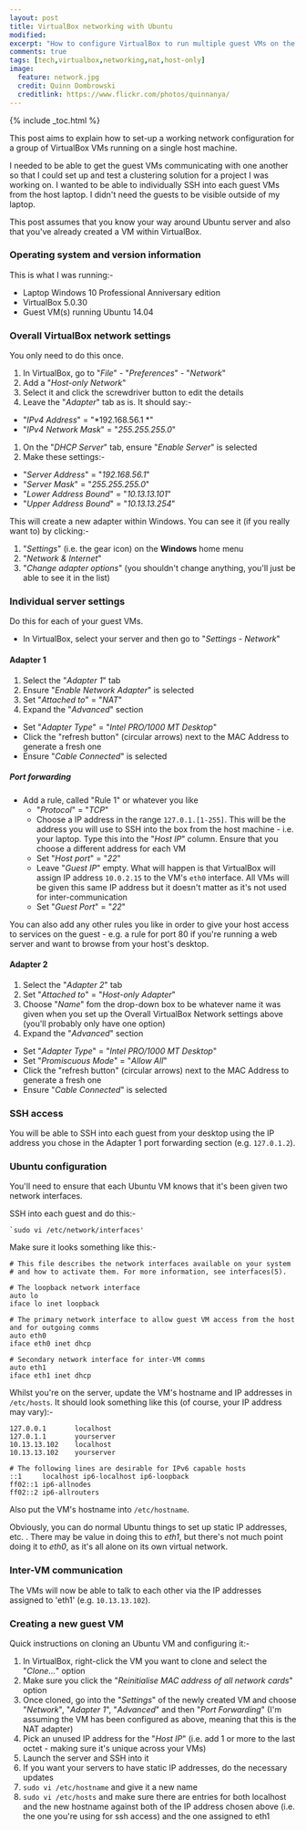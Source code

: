 ```yaml
---
layout: post
title: VirtualBox networking with Ubuntu
modified:
excerpt: "How to configure VirtualBox to run multiple guest VMs on the same network"
comments: true
tags: [tech,virtualbox,networking,nat,host-only]
image:
  feature: network.jpg
  credit: Quinn Dombrowski
  creditlink: https://www.flickr.com/photos/quinnanya/
---
```


{% include _toc.html %}

This post aims to explain how to set-up a working network configuration for a group of VirtualBox VMs running on a single host machine.

I needed to be able to get the guest VMs communicating with one another so that I could set up and test a clustering solution for a project I was working on.  I wanted to be able to individually SSH into each guest VMs from the host laptop.  I didn't need the guests to be visible outside of my laptop.

This post assumes that you know your way around Ubuntu server and also that you've already created a VM within VirtualBox.


### Operating system and version information

This is what I was running:-

- Laptop Windows 10 Professional Anniversary edition
- VirtualBox 5.0.30
- Guest VM(s) running Ubuntu 14.04



### Overall VirtualBox network settings

You only need to do this once.

1. In VirtualBox, go to "*File*" - "*Preferences*" - "*Network*"
1. Add a "*Host-only Network*"
1. Select it and click the screwdriver button to edit the details
1. Leave the "*Adapter*" tab as is.  It should say:-
  - "*IPv4 Address*" = "*192.168.56.1 *"
  - "*IPv4 Network Mask*" = "*255.255.255.0*"
1. On the "*DHCP Server*" tab, ensure "*Enable Server*" is selected
1. Make these settings:-
  - "*Server Address*" = "*192.168.56.1*"
  - "*Server Mask*" = "*255.255.255.0*"
  - "*Lower Address Bound*" = "*10.13.13.101*"
  - "*Upper Address Bound*" = "*10.13.13.254*"
  
This will create a new adapter within Windows.  You can see it (if you really want to) by clicking:-

1. "*Settings*" (i.e. the gear icon) on the **Windows** home menu
1. "*Network & Internet*"
1. "*Change adapter options*" (you shouldn't change anything, you'll just be able to see it in the list)


### Individual server settings  

Do this for each of your guest VMs.

- In VirtualBox, select your server and then go to "*Settings - Network*"

#### Adapter 1

1. Select the "*Adapter 1*" tab
1. Ensure "*Enable Network Adapter*" is selected
1. Set "*Attached to*" = "*NAT*"
1. Expand the "*Advanced*" section
  - Set "*Adapter Type*" = "*Intel PRO/1000 MT Desktop*"
  - Click the "refresh button" (circular arrows) next to the MAC Address to generate a fresh one
  - Ensure "*Cable Connected*" is selected

##### Port forwarding

- Add a rule, called "Rule 1" or whatever you like
  - "*Protocol*" = "*TCP*"
  - Choose a IP address in the range `127.0.1.[1-255]`.  This will be the address you will use to SSH into the box from the host machine - i.e. your laptop.  Type this into the "*Host IP*" column.  Ensure that you choose a different address for each VM
  - Set "*Host port*" = "*22*"
  - Leave "*Guest IP*" empty.  What will happen is that VirtualBox will assign IP address `10.0.2.15` to the VM's `eth0` interface.  All VMs will be given this same IP address but it doesn't matter as it's not used for inter-communication
  - Set "*Guest Port*" = "*22*"

You can also add any other rules you like in order to give your host access to services on the guest - e.g. a rule for port 80 if you're running a web server and want to browse from your host's desktop.


#### Adapter 2

1. Select the "*Adapter 2*" tab
1. Set "*Attached to*" = "*Host-only Adapter*"
1. Choose "*Name*" fom the drop-down box to be whatever name it was given when you set up the Overall VirtualBox Network settings above (you'll probably only have one option)
1. Expand the "*Advanced*" section
  - Set "*Adapter Type*" = "*Intel PRO/1000 MT Desktop*"
  - Set "*Promiscuous Mode*" = "*Allow All*"
  - Click the "refresh button" (circular arrows) next to the MAC Address to generate a fresh one
  - Ensure "*Cable Connected*" is selected


### SSH access

You will be able to SSH into each guest from your desktop using the IP address you chose in the Adapter 1 port forwarding section (e.g. `127.0.1.2`).


### Ubuntu configuration

You'll need to ensure that each Ubuntu VM knows that it's been given two network interfaces.

SSH into each guest and do this:-

    `sudo vi /etc/network/interfaces'

Make sure it looks something like this:-

    # This file describes the network interfaces available on your system
    # and how to activate them. For more information, see interfaces(5).
    
    # The loopback network interface
    auto lo
    iface lo inet loopback
    
    # The primary network interface to allow guest VM access from the host and for outgoing comms
    auto eth0
    iface eth0 inet dhcp
    
    # Secondary network interface for inter-VM comms
    auto eth1
    iface eth1 inet dhcp

Whilst you're on the server, update the VM's hostname and IP addresses in `/etc/hosts`.  It should look something like this (of course, your IP address may vary):-

    127.0.0.1       localhost
    127.0.1.1       yourserver
    10.13.13.102    localhost
    10.13.13.102    yourserver

    # The following lines are desirable for IPv6 capable hosts
    ::1     localhost ip6-localhost ip6-loopback
    ff02::1 ip6-allnodes
    ff02::2 ip6-allrouters

Also put the VM's hostname into `/etc/hostname`.

Obviously, you can do normal Ubuntu things to set up static IP addresses, etc.  .  There may be value in doing this to *eth1*, but there's not much point doing it to *eth0*, as it's all alone on its own virtual network.


### Inter-VM communication

The VMs will now be able to talk to each other via the IP addresses assigned to 'eth1' (e.g. `10.13.13.102`).


### Creating a new guest VM

Quick instructions on cloning an Ubuntu VM and configuring it:-

1. In VirtualBox, right-click the VM you want to clone and select the "*Clone...*" option
1. Make sure you click the "*Reinitialise MAC address of all network cards*" option
1. Once cloned, go into the "*Settings*" of the newly created VM and choose "*Network*", "*Adapter 1*", "*Advanced*" and then "*Port Forwarding*" (I'm assuming the VM has been configured as above, meaning that this is the NAT adapter)
1. Pick an unused IP address for the "*Host IP*" (i.e. add 1 or more to the last octet - making sure it's unique across your VMs)
1. Launch the server and SSH into it
1. If you want your servers to have static IP addresses, do the necessary updates
1. `sudo vi /etc/hostname` and give it a new name
1. `sudo vi /etc/hosts` and make sure there are entries for both localhost and the new hostname against both of the IP address chosen above (i.e. the one you're using for ssh access) and the one assigned to eth1